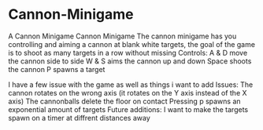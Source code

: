 # Cannon-Minigame
A Cannon Minigame
Cannon Minigame The cannon minigame has you controlling and aiming a cannon at blank white targets, the goal of the game is to shoot as many targets in a row without missing Controls: A & D move the cannon side to side W & S aims the cannon up and down Space shoots the cannon P spawns a target

I have a few issue with the game as well as things i want to add Issues: The cannon rotates on the wrong axis (it rotates on the Y axis instead of the X axis) The cannonballs delete the floor on contact Pressing p spawns an exponential amount of targets Future additions: I want to make the targets spawn on a timer at diffrent distances away
